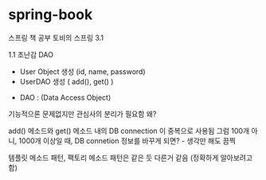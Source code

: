 # spring-book

스프링 책 공부 
토비의 스프링 3.1

1.1 초난감 DAO

- User Object 생성 (id, name, password)
- UserDAO 생성 ( add(), get() )
* DAO : (Data Access Object)


기능적으론 문제없지만 관심사의 분리가 필요함
왜?

add() 메소드와 get() 메소드 내의 DB connection 이 중복으로 사용됨
그럼 100개 아니, 1000개 이상일 때, DB connetion 정보를 바꾸게 되면? - 생각만 해도 끔찍

템플릿 메소드 패턴, 팩토리 메소드 패턴은 같은 듯 다른거 같음 (정확하게 알아보려고 함)
